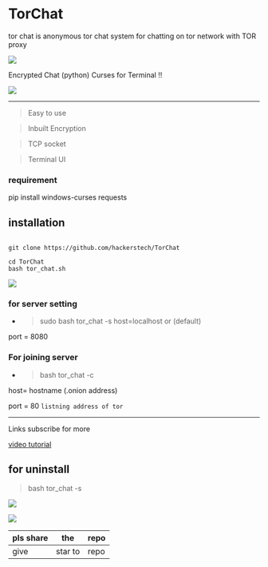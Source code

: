 # TorChat
tor chat is anonymous tor chat system for chatting on tor network with TOR proxy




![](https://user-images.githubusercontent.com/61265099/78818286-19743180-79dd-11ea-84c5-f629f891dd4b.png)





Encrypted Chat (python) Curses for Terminal !!

![](https://user-images.githubusercontent.com/61265099/78818286-19743180-79dd-11ea-84c5-f629f891dd4b.png)



---

>Easy to use 



>Inbuilt Encryption



>TCP socket



>Terminal UI


### requirement
pip install windows-curses requests
## installation

```

git clone https://github.com/hackerstech/TorChat

cd TorChat
bash tor_chat.sh
```



![](https://user-images.githubusercontent.com/61265099/78818286-19743180-79dd-11ea-84c5-f629f891dd4b.png)




### for server setting
- >sudo bash tor_chat -s
host=localhost or (default)

port = 8080
### For joining server 

- >bash tor_chat -c


host= hostname (.onion address)


port = 80 ``` listning address of tor ```


---

Links subscribe for more

[video tutorial](https://www.youtube.com/@hackers_tech)


## for uninstall

>bash tor_chat -s

![](https://user-images.githubusercontent.com/61265099/78818286-19743180-79dd-11ea-84c5-f629f891dd4b.png)



![](https://www.codewars.com/users/Hackers%20Tech/badges/large)



|pls share|the|repo |
|----|----|----|
|give|star to| repo |


